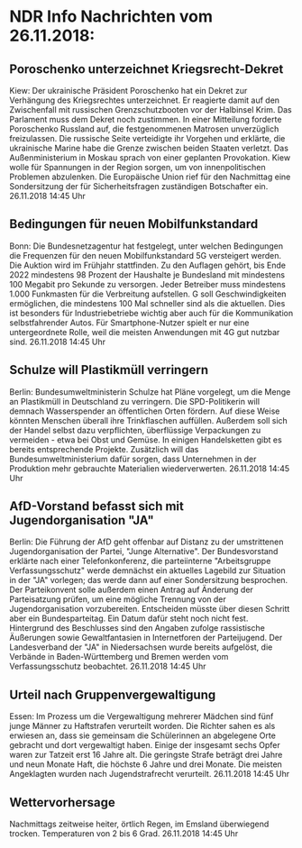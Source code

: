 # NDR Info Nachrichten vom 26.11.2018:


## Poroschenko unterzeichnet Kriegsrecht-Dekret
Kiew: 	Der ukrainische Präsident Poroschenko hat ein Dekret zur Verhängung des Kriegsrechtes unterzeichnet. Er reagierte damit auf den Zwischenfall mit russischen Grenzschutzbooten vor der Halbinsel Krim. Das Parlament muss dem Dekret noch zustimmen. In einer Mitteilung forderte Poroschenko Russland auf, die festgenommenen Matrosen unverzüglich freizulassen. Die russische Seite verteidigte ihr Vorgehen und erklärte, die ukrainische Marine habe die Grenze zwischen beiden Staaten verletzt. Das Außenministerium in Moskau sprach von einer geplanten Provokation. Kiew wolle für Spannungen in der Region sorgen, um von innenpolitischen Problemen abzulenken. Die Europäische Union rief für den Nachmittag eine Sondersitzung der für Sicherheitsfragen zuständigen Botschafter ein. 26.11.2018 14:45 Uhr 

## Bedingungen für neuen Mobilfunkstandard
Bonn:	Die Bundesnetzagentur hat festgelegt, unter welchen Bedingungen die Frequenzen für den neuen Mobilfunkstandard 5G versteigert werden. Die Auktion wird im Frühjahr stattfinden. Zu den Auflagen gehört, bis Ende 2022 mindestens 98 Prozent der Haushalte je Bundesland mit mindestens 100 Megabit pro Sekunde zu versorgen. Jeder Betreiber muss mindestens 1.000 Funkmasten für die Verbreitung aufstellen. G soll Geschwindigkeiten ermöglichen, die mindestens 100 Mal schneller sind als die aktuellen. Dies ist besonders für Industriebetriebe wichtig aber auch für die Kommunikation selbstfahrender Autos. Für Smartphone-Nutzer spielt er nur eine untergeordnete Rolle, weil die meisten Anwendungen mit 4G gut nutzbar sind. 26.11.2018 14:45 Uhr 

## Schulze will Plastikmüll verringern
Berlin:	Bundesumweltministerin Schulze hat Pläne vorgelegt, um die Menge an Plastikmüll in Deutschland zu verringern. Die SPD-Politikerin will demnach Wasserspender an öffentlichen Orten fördern. Auf diese Weise könnten Menschen überall ihre Trinkflaschen auffüllen. Außerdem soll sich der Handel selbst dazu verpflichten, überflüssige Verpackungen zu vermeiden - etwa bei Obst und Gemüse. In einigen Handelsketten gibt es bereits entsprechende Projekte. Zusätzlich will das Bundesumweltministerium dafür sorgen, dass Unternehmen in der Produktion mehr gebrauchte Materialien wiederverwerten. 26.11.2018 14:45 Uhr 

## AfD-Vorstand befasst sich mit Jugendorganisation "JA"
Berlin: Die Führung der AfD geht offenbar auf Distanz zu der umstrittenen Jugendorganisation der Partei, "Junge Alternative". Der Bundesvorstand erklärte nach einer Telefonkonferenz, die parteiinterne "Arbeitsgruppe Verfassungsschutz" werde demnächst ein aktuelles Lagebild zur Situation in der "JA" vorlegen; das werde dann auf einer Sondersitzung besprochen. Der Parteikonvent solle außerdem einen Antrag auf Änderung der Parteisatzung prüfen, um eine mögliche Trennung von der Jugendorganisation vorzubereiten. Entscheiden müsste über diesen Schritt aber ein Bundesparteitag. Ein Datum dafür steht noch nicht fest. Hintergrund des Beschlusses sind den Angaben zufolge rassistische Äußerungen sowie Gewaltfantasien in Internetforen der Parteijugend. Der Landesverband der "JA" in Niedersachsen wurde bereits aufgelöst, die Verbände in Baden-Württemberg und Bremen werden vom Verfassungsschutz beobachtet. 26.11.2018 14:45 Uhr 

## Urteil nach Gruppenvergewaltigung
Essen:	Im Prozess um die Vergewaltigung mehrerer Mädchen sind fünf junge Männer zu Haftstrafen verurteilt worden. Die Richter sahen es als erwiesen an, dass sie gemeinsam die Schülerinnen an abgelegene Orte gebracht und dort vergewaltigt haben. Einige der insgesamt sechs Opfer waren zur Tatzeit erst 16 Jahre alt. Die geringste Strafe beträgt drei Jahre und neun Monate Haft, die höchste 6 Jahre und drei Monate. Die meisten Angeklagten wurden nach Jugendstrafrecht verurteilt. 26.11.2018 14:45 Uhr 

## Wettervorhersage
Nachmittags zeitweise heiter, örtlich Regen, im Emsland überwiegend trocken. Temperaturen von 2 bis 6 Grad. 26.11.2018 14:45 Uhr 
